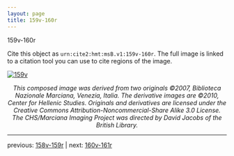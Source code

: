 ```yaml
---
layout: page
title: 159v-160r
---
```


159v-160r

Cite this object as `urn:cite2:hmt:msB.v1:159v-160r`. The full image is linked to a citation tool you can use to cite regions of the image.

[![159v](http://www.homermultitext.org/iipsrv?IIIF=/project/homer/pyramidal/deepzoom/hmt/vbbifolio/v1/vb_159v_160r.tif/full/800,/0/default.jpg)](http://www.homermultitext.org/ict2/?urn=urn:cite2:hmt:vbbifolio.v1:vb_159v_160r) 

<p style="text-align: center; font-style: italic;">This composed image was derived from two originals ©2007, Biblioteca Nazionale Marciana, Venezia, Italia. The derivative images are ©2010, Center for Hellenic Studies. Originals and derivatives are licensed under the Creative Commons Attribution-Noncommercial-Share Alike 3.0 License. The CHS/Marciana Imaging Project was directed by David Jacobs of the British Library.</p>

---

previous: [158v-159r](../158v-159r/) | next: [160v-161r](../160v-161r/)
